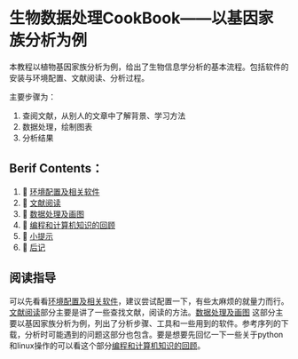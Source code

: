 # 生物数据处理CookBook——以基因家族分析为例

本教程以植物基因家族分析为例，给出了生物信息学分析的基本流程。包括软件的安装与环境配置、文献阅读、分析过程。

主要步骤为：

1. 查阅文献，从别人的文章中了解背景、学习方法
2. 数据处理，绘制图表
3. 分析结果

## Berif Contents：

1. 📄 [环境配置及相关软件](Chapters/环境配置及相关软件.md)
2. 📄 [文献阅读](Chapters/文献阅读.md)
3. 📄 [数据处理及画图](Chapters/数据处理及画图.md)
4. 📄 [编程和计算机知识的回顾](Chapters/编程和计算机知识的回顾.md)
5. 📄 [小提示](Chapters/小提示.md)
6. 📄 [后记](Chapters/后记.md)

## 阅读指导

可以先看看[环境配置及相关软件](Chapters/环境配置及相关软件.md)，建议尝试配置一下，有些太麻烦的就量力而行。[文献阅读](Chapters/文献阅读.md)部分主要是讲了一些查找文献，阅读的方法。[数据处理及画图](Chapters/数据处理及画图.md) 这部分主要以基因家族分析为例，列出了分析步骤、工具和一些用到的软件。参考序列的下载，分析时可能遇到的问题这部分也包含。要是想要先回忆一下一些关于python和linux操作的可以看这个部分[编程和计算机知识的回顾](Chapters/编程和计算机知识的回顾.md)。
